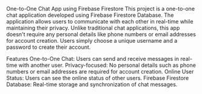One-to-One Chat App using Firebase Firestore
This project is a one-to-one chat application developed using Firebase Firestore Database. The application allows users to communicate with each other in real-time while maintaining their privacy. Unlike traditional chat applications, this app doesn't require any personal details like phone numbers or email addresses for account creation. Users simply choose a unique username and a password to create their account.

Features
One-to-One Chat: Users can send and receive messages in real-time with another user.
Privacy-focused: No personal details such as phone numbers or email addresses are required for account creation.
Online User Status: Users can see the online status of other users.
Firebase Firestore Database: Real-time storage and synchronization of chat messages.
